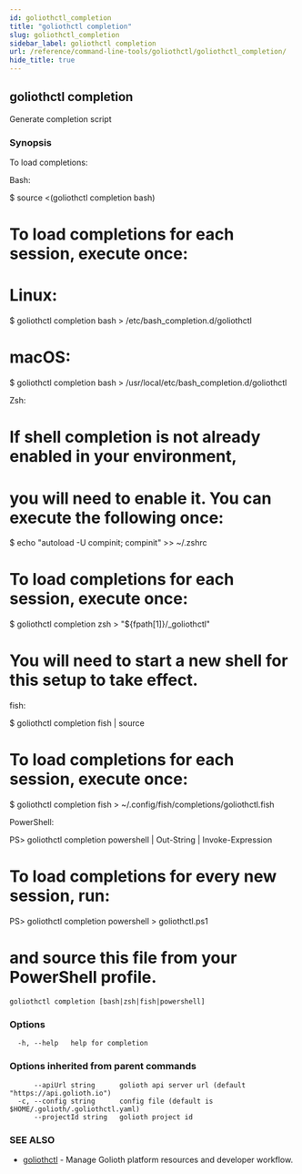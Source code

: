 ```yaml
---
id: goliothctl_completion
title: "goliothctl completion"
slug: goliothctl_completion
sidebar_label: goliothctl completion
url: /reference/command-line-tools/goliothctl/goliothctl_completion/
hide_title: true
---
```

## goliothctl completion

Generate completion script

### Synopsis

To load completions:

Bash:

  $ source <(goliothctl completion bash)

  # To load completions for each session, execute once:
  # Linux:
  $ goliothctl completion bash > /etc/bash_completion.d/goliothctl
  # macOS:
  $ goliothctl completion bash > /usr/local/etc/bash_completion.d/goliothctl

Zsh:

  # If shell completion is not already enabled in your environment,
  # you will need to enable it.  You can execute the following once:

  $ echo "autoload -U compinit; compinit" >> ~/.zshrc

  # To load completions for each session, execute once:
  $ goliothctl completion zsh > "${fpath[1]}/_goliothctl"

  # You will need to start a new shell for this setup to take effect.

fish:

  $ goliothctl completion fish | source

  # To load completions for each session, execute once:
  $ goliothctl completion fish > ~/.config/fish/completions/goliothctl.fish

PowerShell:

  PS> goliothctl completion powershell | Out-String | Invoke-Expression

  # To load completions for every new session, run:
  PS> goliothctl completion powershell > goliothctl.ps1
  # and source this file from your PowerShell profile.


```
goliothctl completion [bash|zsh|fish|powershell]
```

### Options

```
  -h, --help   help for completion
```

### Options inherited from parent commands

```
      --apiUrl string      golioth api server url (default "https://api.golioth.io")
  -c, --config string      config file (default is $HOME/.golioth/.goliothctl.yaml)
      --projectId string   golioth project id
```

### SEE ALSO

* [goliothctl](/reference/command-line-tools/goliothctl/goliothctl/)	 - Manage Golioth platform resources and developer workflow.

